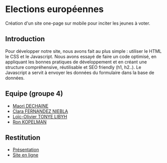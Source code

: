 # Elections européennes
Création d'un site one-page sur mobile pour inciter les jeunes à voter.

## Introduction
Pour développer notre site, nous avons fait au plus simple : utiliser le HTML le CSS et le Javascript. Nous avons essayé de faire un code optimisé, en appliquant les bonnes pratiques de développement et en créant une structure compréhensive, réutilisable et SEO friendly (h1, h2..). Le Javascript a servit à envoyer les données du formulaire dans la base de données.


## Equipe (groupe 4)

- [Maori DECHAINE](https://www.linkedin.com/in/maori-dechaine/)
- [Clara FERNANDEZ NIEBLA](https://www.linkedin.com/in/clara-fernandez-niebla-121188141/)
- [Loïc-Olivier TONYE LIBYH](https://www.linkedin.com/in/lo%C3%AFc-olivier-tl/)
- [Ron KOPELMAN](https://www.linkedin.com/in/ron-kopelman-ab28254b/)

## Restitution

- [Présentation](https://docs.google.com/presentation/d/1T2myhG1MaFxzJ8dDQ5pmVshu403FjgJ-ZSIPKIfhw8Y/edit?usp=sharing)
- [Site en ligne](http://europeennes.maorid.com/)
